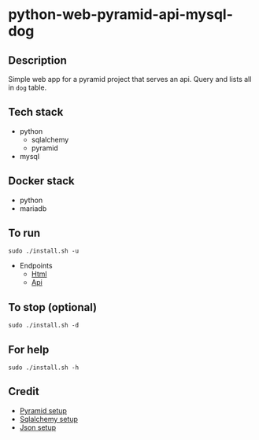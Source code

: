 # python-web-pyramid-api-mysql-dog

## Description
Simple web app for a pyramid project that
serves an api. Query and lists all in `dog`
table.

## Tech stack
- python
    - sqlalchemy
    - pyramid
- mysql

## Docker stack
- python
- mariadb

## To run
`sudo ./install.sh -u`
- Endpoints
    - [Html](http://localhost)
    - [Api](http://localhost/dog)

## To stop (optional)
`sudo ./install.sh -d`

## For help
`sudo ./install.sh -h`

## Credit
- [Pyramid setup](https://docs.pylonsproject.org/projects/pyramid/en/latest/index.html)
- [Sqlalchemy setup](https://docs.pylonsproject.org/projects/pyramid-cookbook/en/latest/database/sqlalchemy.html)
- [Json setup](https://docs.pylonsproject.org/projects/pyramid/en/latest/narr/renderers.html)
